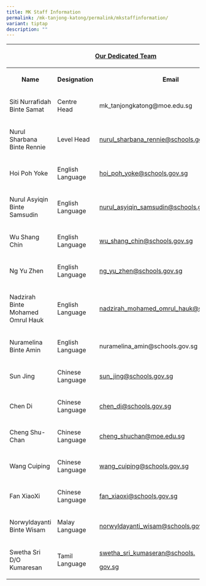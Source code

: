 ```yaml
---
title: MK Staff Information
permalink: /mk-tanjong-katong/permalink/mkstaffinformation/
variant: tiptap
description: ""
---
```

<table style="minWidth: 75px">
<colgroup>
<col>
<col>
<col>
</colgroup>
<tbody>
<tr>
<th rowspan="1" colspan="3">
<p><a href="https://drive.google.com/file/d/16l8XrU7PKwHF-VcZ0x-XVB6L_YEe_Ia6/view" rel="noopener noreferrer nofollow" target="_blank">Our Dedicated Team</a>
</p>
</th>
</tr>
<tr>
<th rowspan="1" colspan="1">
<p>Name</p>
</th>
<th rowspan="1" colspan="1">
<p>Designation</p>
</th>
<th rowspan="1" colspan="1">
<p>Email</p>
</th>
</tr>
<tr>
<td rowspan="1" colspan="1">
<p>Siti Nurrafidah Binte Samat</p>
</td>
<td rowspan="1" colspan="1">
<p>Centre Head</p>
</td>
<td rowspan="1" colspan="1">
<p><a rel="noopener noreferrer nofollow" target="_blank">mk_tanjongkatong@moe.edu.sg</a>
</p>
</td>
</tr>
<tr>
<td rowspan="1" colspan="1">
<p>Nurul Sharbana Binte Rennie</p>
<p></p>
</td>
<td rowspan="1" colspan="1">
<p>Level Head</p>
</td>
<td rowspan="1" colspan="1">
<p><a href="mailto:nurul_sharbana_rennie@schools.gov.sg" rel="noopener noreferrer nofollow" target="_blank">nurul_sharbana_rennie@schools.gov.sg</a>
</p>
</td>
</tr>
<tr>
<td rowspan="1" colspan="1">
<p>Hoi Poh Yoke</p>
</td>
<td rowspan="1" colspan="1">
<p>English Language</p>
</td>
<td rowspan="1" colspan="1">
<p><a href="mailto:hoi_poh_yoke@schools.gov.sg%20" rel="noopener noreferrer nofollow" target="_blank">hoi_poh_yoke@schools.gov.sg</a>
</p>
</td>
</tr>
<tr>
<td rowspan="1" colspan="1">
<p>Nurul Asyiqin Binte Samsudin</p>
</td>
<td rowspan="1" colspan="1">
<p>English Language</p>
</td>
<td rowspan="1" colspan="1">
<p><a href="mailto:nurul_asyiqin_samsudin@schools.gov.sg%20" rel="noopener noreferrer nofollow" target="_blank">nurul_asyiqin_samsudin@schools.gov.sg</a>
</p>
</td>
</tr>
<tr>
<td rowspan="1" colspan="1">
<p>Wu Shang Chin</p>
</td>
<td rowspan="1" colspan="1">
<p>English Language</p>
</td>
<td rowspan="1" colspan="1">
<p><a href="mailto:wu_shang_chin@schools.gov.sg" rel="noopener noreferrer nofollow" target="_blank">wu_shang_chin@schools.gov.sg</a>
</p>
</td>
</tr>
<tr>
<td rowspan="1" colspan="1">
<p>Ng Yu Zhen</p>
</td>
<td rowspan="1" colspan="1">
<p>English Language</p>
</td>
<td rowspan="1" colspan="1">
<p><a href="mailto:ng_yu_zhen@schools.gov.sg" rel="noopener noreferrer nofollow" target="_blank">ng_yu_zhen@schools.gov.sg</a>
</p>
</td>
</tr>
<tr>
<td rowspan="1" colspan="1">
<p>Nadzirah Binte Mohamed Omrul Hauk</p>
</td>
<td rowspan="1" colspan="1">
<p>English Language</p>
</td>
<td rowspan="1" colspan="1">
<p><a href="mailto:nadzirah_mohamed_omrul_hauk@schools.gov.sg" rel="noopener noreferrer nofollow" target="_blank">nadzirah_mohamed_omrul_hauk@schools.gov.sg</a>
</p>
</td>
</tr>
<tr>
<td rowspan="1" colspan="1">
<p>Nuramelina Binte Amin</p>
</td>
<td rowspan="1" colspan="1">
<p>English Language</p>
</td>
<td rowspan="1" colspan="1">
<p><a rel="noopener noreferrer nofollow" target="_blank">nuramelina_amin@schools.gov.sg</a>
</p>
</td>
</tr>
<tr>
<td rowspan="1" colspan="1">
<p>Sun Jing</p>
</td>
<td rowspan="1" colspan="1">
<p>Chinese Language</p>
</td>
<td rowspan="1" colspan="1">
<p><a href="mailto:sun_jing@schools.gov.sg%20" rel="noopener noreferrer nofollow" target="_blank">sun_jing@schools.gov.sg</a>
</p>
</td>
</tr>
<tr>
<td rowspan="1" colspan="1">
<p>Chen Di</p>
</td>
<td rowspan="1" colspan="1">
<p>Chinese Language</p>
</td>
<td rowspan="1" colspan="1">
<p><a href="mailto:chen_di@schools.gov.sg%20" rel="noopener noreferrer nofollow" target="_blank">chen_di@schools.gov.sg</a>
</p>
</td>
</tr>
<tr>
<td rowspan="1" colspan="1">
<p>Cheng Shu-Chan</p>
</td>
<td rowspan="1" colspan="1">
<p>Chinese Language</p>
</td>
<td rowspan="1" colspan="1">
<p><a href="mailto:cheng_shuchan@moe.edu.sg" rel="noopener noreferrer nofollow" target="_blank">cheng_shuchan@moe.edu.sg</a>
</p>
</td>
</tr>
<tr>
<td rowspan="1" colspan="1">
<p>Wang Cuiping</p>
</td>
<td rowspan="1" colspan="1">
<p>Chinese Language</p>
</td>
<td rowspan="1" colspan="1">
<p><a href="mailto:wang_cuiping@schools.gov.sg%20" rel="noopener noreferrer nofollow" target="_blank">wang_cuiping@schools.gov.sg</a>
</p>
</td>
</tr>
<tr>
<td rowspan="1" colspan="1">
<p>Fan XiaoXi</p>
</td>
<td rowspan="1" colspan="1">
<p>Chinese Language</p>
</td>
<td rowspan="1" colspan="1">
<p><a href="mailto:fan_xiaoxi@schools.gov.sg%20" rel="noopener noreferrer nofollow" target="_blank">fan_xiaoxi@schools.gov.sg</a>
</p>
</td>
</tr>
<tr>
<td rowspan="1" colspan="1">
<p>Norwyldayanti Binte Wisam</p>
</td>
<td rowspan="1" colspan="1">
<p>Malay Language</p>
</td>
<td rowspan="1" colspan="1">
<p><a href="mailto:norwyidayanti_wisam@schools.gov.sg%20" rel="noopener noreferrer nofollow" target="_blank">norwyldayanti_wisam@schools.gov.sg</a>
</p>
</td>
</tr>
<tr>
<td rowspan="1" colspan="1">
<p>Swetha Sri D/O Kumaresan</p>
</td>
<td rowspan="1" colspan="1">
<p>Tamil Language</p>
</td>
<td rowspan="1" colspan="1">
<p><a href="mailto:swetha_sri_kumaseran@schools.gov.sg%20" rel="noopener noreferrer nofollow" target="_blank">swetha_sri_kumaseran@schools.</a>
</p>
<p><a href="mailto:swetha_sri_kumaseran@schools.gov.sg%20" rel="noopener noreferrer nofollow" target="_blank">gov.sg</a>
</p>
</td>
</tr>
</tbody>
</table>
<p></p>
